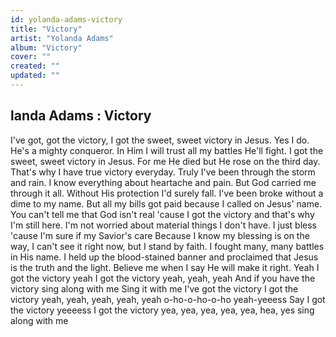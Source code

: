 ```yaml
---
id: yolanda-adams-victory
title: "Victory"
artist: "Yolanda Adams"
album: "Victory"
cover: ""
created: ""
updated: ""
---
```


landa Adams : Victory
-
I've got, got the victory,
I got the sweet, sweet victory in Jesus. Yes I do.
He's a mighty conqueror.
In Him I will trust all my battles He'll fight.
I got the sweet, sweet victory in Jesus.
For me He died but He rose on the third day.
That's why I have true victory everyday.
Truly I've been through the storm and rain.
I know everything about heartache and pain.
But God carried me through it all.
Without His protection I'd surely fall.
I've been broke without a dime to my name.
But all my bills got paid because I called on Jesus' name.
You can't tell me that God isn't real
'cause I got the victory and that's why I'm still here.
I'm not worried about material things I don't have.
I just bless 'cause I'm sure if my Savior's care
Because I know my blessing is on the way,
I can't see it right now, but I stand by faith.
I fought many, many battles in His name.
I held up the blood-stained banner and proclaimed
that Jesus is the truth and the light.
Believe me when I say He will make it right.
Yeah I got the victory yeah
I got the victory yeah, yeah, yeah
And if you have the victory sing along with me
Sing it with me I've got the victory
I got the victory yeah, yeah, yeah, yeah, yeah
o-ho-o-ho-o-ho yeah-yeeess
Say I got the victory yeeeess
I got the victory yea, yea, yea, yea, yea, hea, yes
sing along with me